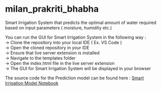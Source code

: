 # milan_prakriti_bhabha
Smart Irrigation System that predicts the optimal amount of water required based on input parameters ( moisture, humidity etc.)

You can run the GUI for Smart Irrigation System in the following way : <br>
-> Clone the repository into your local IDE ( Ex. VS Code )<br>
-> Open the cloned repository in your IDE<br>
-> Ensure that live server extension is installed<br>
-> Navigate to the templates folder<br>
-> Open the index.html file in the live server extension<br>
-> The GUI for Smart Irrigation System will be displayed in your browser<br>

The source code for the Prediction model can be found here : <a href="https://colab.research.google.com/drive/1xfB9Ex_uJsgSLyRdIU0psrdsQMBxOs44?usp=sharing" >Smart Irrigation Model Notebook</a> 